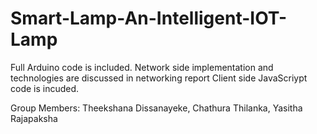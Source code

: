 # Smart-Lamp-An-Intelligent-IOT-Lamp

Full Arduino code is included.
Network side implementation and technologies are discussed in networking report
Client side JavaScriypt code is incuded.

Group Members: Theekshana Dissanayeke, Chathura Thilanka, Yasitha Rajapaksha
